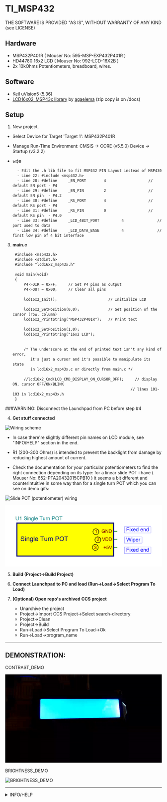 # TI_MSP432

THE SOFTWARE IS PROVIDED "AS IS", WITHOUT WARRANTY OF ANY KIND (see LICENSE)

## Hardware
- MSP432P401R      ( Mouser No: 595-MSP-EXP432P401R  )
- HD44780 16x2 LCD ( Mouser No: 992-LCD-16X2B        )
- 2x 10kOhms Potentiometers, breadboard, wires.

## Software
- Keil uVision5 (5.36)
- [LCD16x02_MSP43x library](https://github.com/agaelema/LCD16x2_MSP43x) by [agaelema](https://github.com/agaelema) (zip copy is on /docs)


## Setup
1. New project.
- Select Device for Target 'Target 1': MSP432P401R
- Manage Run-Time Environment: CMSIS -> CORE (v5.5.0)
                               Device -> Startup (v3.2.2)
- ыфв



 		- Edit the .h lib file to fit MSP432 PIN Layout instead of MSP430
		- Line 22: #include <msp432.h>
		- Line 28: #define     _EN_PORT        4                   // default EN port - P4
		- Line 29: #define     _EN_PIN         2                   // default EN pin  - P4.2
		- Line 30: #define     _RS_PORT        4                   // default RS port - P4
		- Line 31: #define     _RS_PIN         0                   // default RS pin  - P4.0
		- Line 33: #define     _LCD_4BIT_PORT          4               // port used to data
		- Line 34: #define     _LCD_DATA_BASE          4               // first low pin of 4 bit interface

3. **main.c**

		#include <msp432.h>
		#include <stdint.h>
		#include "lcd16x2_msp43x.h"

		void main(void)
		{
		    P4->DIR = 0xFF;     // Set P4 pins as output
		    P4->OUT = 0x00;     // Clear all pins

		    lcd16x2_Init();                       // Initialize LCD

		    lcd16x2_SetPosition(0,0);             // Set position of the cursor (row, column)
		    lcd16x2_PrintString("MSP432P401R");   // Print text

		    lcd16x2_SetPosition(1,0);
		    lcd16x2_PrintString("16x2 LCD");


		    /* The underscore at the end of printed text isn't any kind of error,
		       it's just a cursor and it's possible to manipulate its state
		       in lcd16x2_msp43x.c or directly from main.c */

		    //lcd16x2_Cmd(LCD_CMD_DISPLAY_ON_CURSOR_OFF);     // display ON, cursor OFF/ON/BLINK
		                                                    // lines 101-103 in lcd16x2_msp43x.h
		}


###WARNING: Disconnect the Launchpad from PC before step #4

4. **Get stuff connected**

![Wiring scheme](/images/WIRING.BMP)

- In case there're slightly different pin names on LCD module, see "INFO/HELP" section in the end.

- R1 (200-300 Ohms) is intended to prevent the backlight from damage by reducing highest amount of current.

- Check the documentation for your particular potentiometers to find the right connection depending on its type: for a linear slide POT i have ( Mouser No: 652-PTA20432015CPB10 ) it seems a bit dfferent and counterintuitive in some way than for a single turn POT which you can see on demo gifs:

![Slide POT (potentiometer) wiring](/images/SLIDE_POTENTIOMETER.BMP)

![Single turn POT wiring](/images/SINGLE_TURN_POT.BMP)


5. **Build (Project->Build Project)**

6. **Connect Launchpad to PC and load (Run->Load->Select Program To Load)**

7. **(Optional) Open repo's archived CCS project**
	- Unarchive the project
	- Project->Import CCS Project->Select search-directory
	- Project->Clean
	- Project->Build
	- Run->Load->Select Program To Load->Ok
	- Run->Load->program_name


___

## DEMONSTRATION:

CONTRAST_DEMO

![CONTRAST_DEMO](/images/CONTRAST_DEMO.gif)


BRIGHTNESS_DEMO

![BRIGHTNESS_DEMO](/images/BRIGHTNESS_DEMO.gif)

___

<details>
	<summary>INFO/HELP</summary>

- In case the lib link is broken or you cannot find it for some other reason, the whole repo "LCD16x2_MSP43x-master.zip" included "AS IS" in "/archive".

- LCD PIN Description:

Pin number | Pin name  | Pin description
--- | --- | ---
1 | GND/VSS | ground pin for LCD
2 | VDD/VCC | supply voltage pin for LCD
3 | V0/VEE | contrast adjust
4 | RS | Register Select (0;1)
5 | RW | Read/Write (0;1)
6 | E | enable
7-14 | Data Bits | send commands or data to the LCD
15 | A/LED+ | supply voltage pin for backlight
16 | K/LED- | ground ping for backlight

</details>
